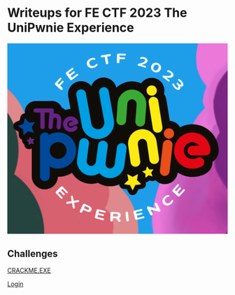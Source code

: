 # Writeups for FE CTF 2023 The UniPwnie Experience

[![](TheUniPwnie.png)](https://fe-ctf.dk)

## Challenges

[CRACKME.EXE](CRACKME.EXE)

[Login](Login)

